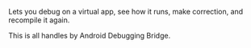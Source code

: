 

Lets you debug on a virtual app, see how it runs, make correction, and recompile it again.

This is all handles by Android Debugging Bridge.